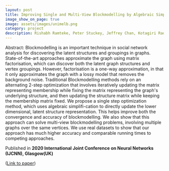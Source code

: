 ```yaml
---
layout: post
title: Improving Single and Multi-View Blockmodelling by Algebraic Simplification
image_show_on_page: true
image: assets/images/unimelb.png
category: project
description: Rishabh Ramteke, Peter Stuckey, Jeffrey Chan, Kotagiri Rao, James Bailey, Christopher Leckie || IJCNN 2020 IEEE WCCI, Glasgow (UK)
---
```


Abstract:
Blockmodelling is an important technique in social network analysis for discovering the latent structures and groupings in graphs. State-of-the-art approaches approximate the graph using matrix factorisation, which can discover both the latent graph structures and vertex groupings. However, factorisation is a one-way approximation, in that it only approximates the graph with a lossy model that removes the background noise. Traditional Blockmodelling methods rely on an alternating 2-step optimization that involves iteratively updating the matrix representing membership while fixing the matrix representing the graph's underlying structure, and then updating the structure matrix while keeping the membership matrix fixed. We propose a single step optimization method, which uses algebraic simplifi-cation to directly update the lower dimensional, latent structure representation. This helps improve both the convergence and accuracy of blockmodelling. We also show that this approach can solve multi-view blockmodelling problems, involving multiple graphs over the same vertices. We use real datasets to show that our approach has much higher accuracy and comparable running times to competing approaches.

Published in **2020 International Joint Conference on Neural Networks (IJCNN), Glasgow(UK)**


 ([Link to paper](https://ieeexplore.ieee.org/document/9207065))
